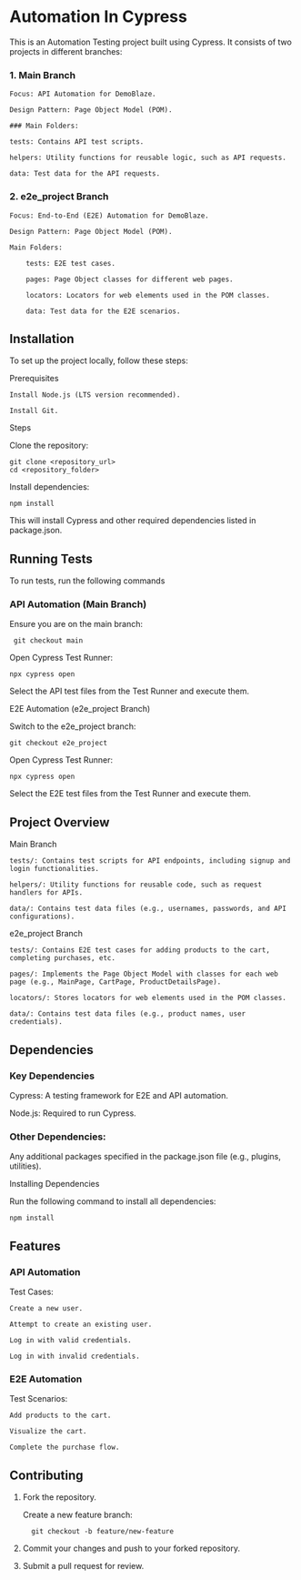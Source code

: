 
# Automation In Cypress

This is an Automation Testing project built using Cypress. It consists of two projects in different branches:
### 1. Main Branch

    Focus: API Automation for DemoBlaze.

    Design Pattern: Page Object Model (POM).

    ### Main Folders:

    tests: Contains API test scripts.

    helpers: Utility functions for reusable logic, such as API requests.

    data: Test data for the API requests.

### 2. e2e_project Branch

    Focus: End-to-End (E2E) Automation for DemoBlaze.

    Design Pattern: Page Object Model (POM).

    Main Folders:

        tests: E2E test cases.

        pages: Page Object classes for different web pages.

        locators: Locators for web elements used in the POM classes.

        data: Test data for the E2E scenarios.




## Installation

To set up the project locally, follow these steps:

Prerequisites

    Install Node.js (LTS version recommended).

    Install Git.

Steps

Clone the repository:

    git clone <repository_url>
    cd <repository_folder>

Install dependencies:

    npm install

This will install Cypress and other required dependencies listed in package.json.
    
## Running Tests

To run tests, run the following commands

### API Automation (Main Branch)

Ensure you are on the main branch:

     git checkout main

Open Cypress Test Runner:

    npx cypress open

Select the API test files from the Test Runner and execute them.

E2E Automation (e2e_project Branch)

Switch to the e2e_project branch:

    git checkout e2e_project

Open Cypress Test Runner:

    npx cypress open

Select the E2E test files from the Test Runner and execute them.

## Project Overview

Main Branch

    tests/: Contains test scripts for API endpoints, including signup and login functionalities.

    helpers/: Utility functions for reusable code, such as request handlers for APIs.

    data/: Contains test data files (e.g., usernames, passwords, and API configurations).

e2e_project Branch

    tests/: Contains E2E test cases for adding products to the cart, completing purchases, etc.

    pages/: Implements the Page Object Model with classes for each web page (e.g., MainPage, CartPage, ProductDetailsPage).

    locators/: Stores locators for web elements used in the POM classes.

    data/: Contains test data files (e.g., product names, user credentials).




## Dependencies

### Key Dependencies

Cypress: A testing framework for E2E and API automation.

Node.js: Required to run Cypress.

### Other Dependencies:

Any additional packages specified in the package.json file (e.g., plugins, utilities).

Installing Dependencies

Run the following command to install all dependencies:

    npm install


## Features

### API Automation

  Test Cases:

    Create a new user.

    Attempt to create an existing user.

    Log in with valid credentials.

    Log in with invalid credentials.

### E2E Automation

  Test Scenarios:

    Add products to the cart.

    Visualize the cart.

    Complete the purchase flow.


## Contributing

1. Fork the repository.

    Create a new feature branch:

         git checkout -b feature/new-feature

2. Commit your changes and push to your forked repository.

3. Submit a pull request for review.



